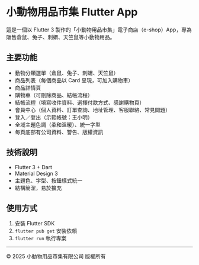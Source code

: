 # 小動物用品市集 Flutter App

這是一個以 Flutter 3 製作的「小動物用品市集」電子商店（e-shop）App，專為販售倉鼠、兔子、刺蝟、天竺鼠等小動物用品。

## 主要功能
- 動物分類選單（倉鼠、兔子、刺蝟、天竺鼠）
- 商品列表（每個商品以 Card 呈現，可加入購物車）
- 商品詳情頁
- 購物車（可刪除商品、結帳流程）
- 結帳流程（填寫收件資料、選擇付款方式、感謝購物頁）
- 會員中心（個人資料、訂單查詢、地址管理、客服聯絡、常見問題）
- 登入／登出（示範帳號：王小明）
- 全域主題色調（柔和溫暖）、統一字型
- 每頁底部有公司資料、警告、版權資訊

## 技術說明
- Flutter 3 + Dart
- Material Design 3
- 主題色、字型、按鈕樣式統一
- 結構簡潔，易於擴充

## 使用方式
1. 安裝 Flutter SDK
2. `flutter pub get` 安裝依賴
3. `flutter run` 執行專案

---
© 2025 小動物用品市集有限公司 版權所有
